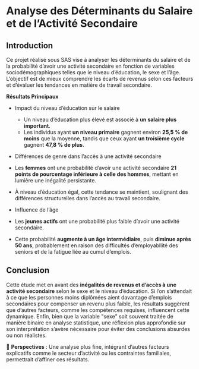 # Analyse des Déterminants du Salaire et de l’Activité Secondaire

## Introduction
Ce projet réalisé sous SAS vise à analyser les déterminants du salaire et de la probabilité d’avoir une activité secondaire en fonction de variables sociodémographiques telles que le niveau d’éducation, le sexe et l’âge. L’objectif est de mieux comprendre les écarts de revenus selon ces facteurs et d’évaluer les tendances en matière de travail secondaire.

**Résultats Principaux** 
 - Impact du niveau d’éducation sur le salaire
    - Un niveau d’éducation plus élevé est associé à **un salaire plus important**.
    - Les individus ayant **un niveau primaire** gagnent environ **25,5 % de moins** que la moyenne, tandis que ceux ayant **un troisième cycle** gagnent **47,8 % de plus**.

 - Différences de genre dans l’accès à une activité secondaire
  - Les **femmes** ont une probabilité d’avoir une activité secondaire **21 points de pourcentage inférieure à celle des hommes**, mettant en lumière une inégalité persistante.
  - À niveau d’éducation égal, cette tendance se maintient, soulignant des différences structurelles dans l’accès au travail secondaire.

 - Influence de l’âge
  - Les **jeunes actifs** ont une probabilité plus faible d’avoir une activité secondaire.
  - Cette probabilité **augmente à un âge intermédiaire**, puis **diminue après 50 ans**, probablement en raison des difficultés d’employabilité des seniors et de la fatigue liée au cumul d’emplois.

## Conclusion
Cette étude met en avant des **inégalités de revenus et d’accès à une activité secondaire** selon le sexe et le niveau d’éducation. Si l’on s’attendait à ce que les personnes moins diplômées aient davantage d’emplois secondaires pour compenser un revenu plus faible, les résultats suggèrent que d’autres facteurs, comme les compétences requises, influencent cette dynamique. Enfin, bien que la variable "sexe" soit souvent traitée de manière binaire en analyse statistique, une réflexion plus approfondie sur son interprétation s’avère nécessaire pour éviter des conclusions absurdes ou non réalistes.

🚀 **Perspectives** : Une analyse plus fine, intégrant d’autres facteurs explicatifs comme le secteur d’activité ou les contraintes familiales, permettrait d’affiner ces résultats.
